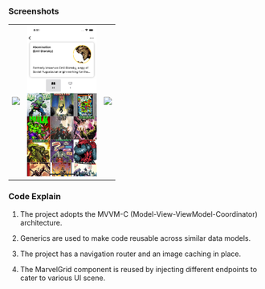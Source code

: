 ### Screenshots

|  |  |  |
| - | - | - |
| <img src="Screenshots/SCR_01.png" height="300"> | <img src="Screenshots/SCR_02.png" height="300"> |  <img src="Screenshots/SCR_03.gif" height="300">  |



### Code Explain

1. The project adopts the MVVM-C (Model-View-ViewModel-Coordinator) architecture.

2. Generics are used to make code reusable across similar data models.

3. The project has a navigation router and an image caching in place.

4. The MarvelGrid component is reused by injecting different endpoints to cater to various UI scene.

